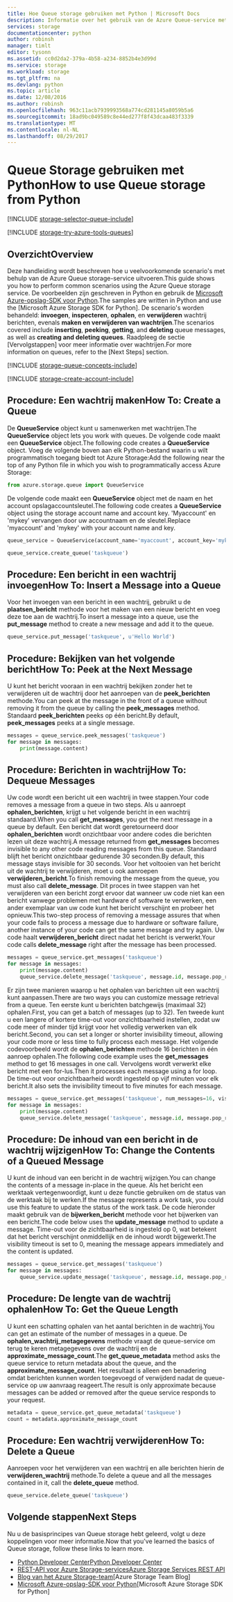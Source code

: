 ```yaml
---
title: Hoe Queue storage gebruiken met Python | Microsoft Docs
description: Informatie over het gebruik van de Azure Queue-service met Python maken en verwijderen van wachtrijen, en invoegen, ophalen en verwijderen van berichten.
services: storage
documentationcenter: python
author: robinsh
manager: timlt
editor: tysonn
ms.assetid: cc0d2da2-379a-4b58-a234-8852b4e3d99d
ms.service: storage
ms.workload: storage
ms.tgt_pltfrm: na
ms.devlang: python
ms.topic: article
ms.date: 12/08/2016
ms.author: robinsh
ms.openlocfilehash: 963c11acb7939993568a774cd281145a8059b5a6
ms.sourcegitcommit: 18ad9bc049589c8e44ed277f8f43dcaa483f3339
ms.translationtype: MT
ms.contentlocale: nl-NL
ms.lasthandoff: 08/29/2017
---
```

# <a name="how-to-use-queue-storage-from-python"></a><span data-ttu-id="263fe-103">Queue Storage gebruiken met Python</span><span class="sxs-lookup"><span data-stu-id="263fe-103">How to use Queue storage from Python</span></span>
[!INCLUDE [storage-selector-queue-include](../../../includes/storage-selector-queue-include.md)]

[!INCLUDE [storage-try-azure-tools-queues](../../../includes/storage-try-azure-tools-queues.md)]

## <a name="overview"></a><span data-ttu-id="263fe-104">Overzicht</span><span class="sxs-lookup"><span data-stu-id="263fe-104">Overview</span></span>
<span data-ttu-id="263fe-105">Deze handleiding wordt beschreven hoe u veelvoorkomende scenario's met behulp van de Azure Queue storage-service uitvoeren.</span><span class="sxs-lookup"><span data-stu-id="263fe-105">This guide shows you how to perform common scenarios using the Azure Queue storage service.</span></span> <span data-ttu-id="263fe-106">De voorbeelden zijn geschreven in Python en gebruik de [Microsoft Azure-opslag-SDK voor Python].</span><span class="sxs-lookup"><span data-stu-id="263fe-106">The samples are written in Python and use the [Microsoft Azure Storage SDK for Python].</span></span> <span data-ttu-id="263fe-107">De scenario's worden behandeld: **invoegen**, **inspecteren**, **ophalen**, en **verwijderen** wachtrij berichten, evenals **maken en verwijderen van wachtrijen**.</span><span class="sxs-lookup"><span data-stu-id="263fe-107">The scenarios covered include **inserting**, **peeking**, **getting**, and **deleting** queue messages, as well as **creating and deleting queues**.</span></span> <span data-ttu-id="263fe-108">Raadpleeg de sectie [Vervolgstappen] voor meer informatie over wachtrijen.</span><span class="sxs-lookup"><span data-stu-id="263fe-108">For more information on queues, refer to the [Next Steps] section.</span></span>

[!INCLUDE [storage-queue-concepts-include](../../../includes/storage-queue-concepts-include.md)]

[!INCLUDE [storage-create-account-include](../../../includes/storage-create-account-include.md)]

## <a name="how-to-create-a-queue"></a><span data-ttu-id="263fe-109">Procedure: Een wachtrij maken</span><span class="sxs-lookup"><span data-stu-id="263fe-109">How To: Create a Queue</span></span>
<span data-ttu-id="263fe-110">De **QueueService** object kunt u samenwerken met wachtrijen.</span><span class="sxs-lookup"><span data-stu-id="263fe-110">The **QueueService** object lets you work with queues.</span></span> <span data-ttu-id="263fe-111">De volgende code maakt een **QueueService** object.</span><span class="sxs-lookup"><span data-stu-id="263fe-111">The following code creates a **QueueService** object.</span></span> <span data-ttu-id="263fe-112">Voeg de volgende boven aan elk Python-bestand waarin u wilt programmatisch toegang biedt tot Azure Storage:</span><span class="sxs-lookup"><span data-stu-id="263fe-112">Add the following near the top of any Python file in which you wish to programmatically access Azure Storage:</span></span>

```python
from azure.storage.queue import QueueService
```

<span data-ttu-id="263fe-113">De volgende code maakt een **QueueService** object met de naam en het account opslagaccountsleutel.</span><span class="sxs-lookup"><span data-stu-id="263fe-113">The following code creates a **QueueService** object using the storage account name and account key.</span></span> <span data-ttu-id="263fe-114">'Myaccount' en 'mykey' vervangen door uw accountnaam en de sleutel.</span><span class="sxs-lookup"><span data-stu-id="263fe-114">Replace 'myaccount' and 'mykey' with your account name and key.</span></span>

```python
queue_service = QueueService(account_name='myaccount', account_key='mykey')

queue_service.create_queue('taskqueue')
```

## <a name="how-to-insert-a-message-into-a-queue"></a><span data-ttu-id="263fe-115">Procedure: Een bericht in een wachtrij invoegen</span><span class="sxs-lookup"><span data-stu-id="263fe-115">How To: Insert a Message into a Queue</span></span>
<span data-ttu-id="263fe-116">Voor het invoegen van een bericht in een wachtrij, gebruikt u de **plaatsen\_bericht** methode voor het maken van een nieuw bericht en voeg deze toe aan de wachtrij.</span><span class="sxs-lookup"><span data-stu-id="263fe-116">To insert a message into a queue, use the **put\_message** method to create a new message and add it to the queue.</span></span>

```python
queue_service.put_message('taskqueue', u'Hello World')
```

## <a name="how-to-peek-at-the-next-message"></a><span data-ttu-id="263fe-117">Procedure: Bekijken van het volgende bericht</span><span class="sxs-lookup"><span data-stu-id="263fe-117">How To: Peek at the Next Message</span></span>
<span data-ttu-id="263fe-118">U kunt het bericht vooraan in een wachtrij bekijken zonder het te verwijderen uit de wachtrij door het aanroepen van de **peek\_berichten** methode.</span><span class="sxs-lookup"><span data-stu-id="263fe-118">You can peek at the message in the front of a queue without removing it from the queue by calling the **peek\_messages** method.</span></span> <span data-ttu-id="263fe-119">Standaard **peek\_berichten** peeks op één bericht.</span><span class="sxs-lookup"><span data-stu-id="263fe-119">By default, **peek\_messages** peeks at a single message.</span></span>

```python
messages = queue_service.peek_messages('taskqueue')
for message in messages:
    print(message.content)
```

## <a name="how-to-dequeue-messages"></a><span data-ttu-id="263fe-120">Procedure: Berichten in wachtrij</span><span class="sxs-lookup"><span data-stu-id="263fe-120">How To: Dequeue Messages</span></span>
<span data-ttu-id="263fe-121">Uw code wordt een bericht uit een wachtrij in twee stappen.</span><span class="sxs-lookup"><span data-stu-id="263fe-121">Your code removes a message from a queue in two steps.</span></span> <span data-ttu-id="263fe-122">Als u aanroept **ophalen\_berichten**, krijgt u het volgende bericht in een wachtrij standaard.</span><span class="sxs-lookup"><span data-stu-id="263fe-122">When you call **get\_messages**, you get the next message in a queue by default.</span></span> <span data-ttu-id="263fe-123">Een bericht dat wordt geretourneerd door **ophalen\_berichten** wordt onzichtbaar voor andere codes die berichten lezen uit deze wachtrij.</span><span class="sxs-lookup"><span data-stu-id="263fe-123">A message returned from **get\_messages** becomes invisible to any other code reading messages from this queue.</span></span> <span data-ttu-id="263fe-124">Standaard blijft het bericht onzichtbaar gedurende 30 seconden.</span><span class="sxs-lookup"><span data-stu-id="263fe-124">By default, this message stays invisible for 30 seconds.</span></span> <span data-ttu-id="263fe-125">Voor het voltooien van het bericht uit de wachtrij te verwijderen, moet u ook aanroepen **verwijderen\_bericht**.</span><span class="sxs-lookup"><span data-stu-id="263fe-125">To finish removing the message from the queue, you must also call **delete\_message**.</span></span> <span data-ttu-id="263fe-126">Dit proces in twee stappen van het verwijderen van een bericht zorgt ervoor dat wanneer uw code niet kan een bericht vanwege problemen met hardware of software te verwerken, een ander exemplaar van uw code kunt het bericht verschijnt en probeer het opnieuw.</span><span class="sxs-lookup"><span data-stu-id="263fe-126">This two-step process of removing a message assures that when your code fails to process a message due to hardware or software failure, another instance of your code can get the same message and try again.</span></span> <span data-ttu-id="263fe-127">Uw code haalt **verwijderen\_bericht** direct nadat het bericht is verwerkt.</span><span class="sxs-lookup"><span data-stu-id="263fe-127">Your code calls **delete\_message** right after the message has been processed.</span></span>

```python
messages = queue_service.get_messages('taskqueue')
for message in messages:
    print(message.content)
    queue_service.delete_message('taskqueue', message.id, message.pop_receipt)
```

<span data-ttu-id="263fe-128">Er zijn twee manieren waarop u het ophalen van berichten uit een wachtrij kunt aanpassen.</span><span class="sxs-lookup"><span data-stu-id="263fe-128">There are two ways you can customize message retrieval from a queue.</span></span>
<span data-ttu-id="263fe-129">Ten eerste kunt u berichten batchgewijs (maximaal 32) ophalen.</span><span class="sxs-lookup"><span data-stu-id="263fe-129">First, you can get a batch of messages (up to 32).</span></span> <span data-ttu-id="263fe-130">Ten tweede kunt u een langere of kortere time-out voor onzichtbaarheid instellen, zodat uw code meer of minder tijd krijgt voor het volledig verwerken van elk bericht.</span><span class="sxs-lookup"><span data-stu-id="263fe-130">Second, you can set a longer or shorter invisibility timeout, allowing your code more or less time to fully process each message.</span></span> <span data-ttu-id="263fe-131">Het volgende codevoorbeeld wordt de **ophalen\_berichten** methode 16 berichten in één aanroep ophalen.</span><span class="sxs-lookup"><span data-stu-id="263fe-131">The following code example uses the **get\_messages** method to get 16 messages in one call.</span></span> <span data-ttu-id="263fe-132">Vervolgens wordt verwerkt elke bericht met een for-lus.</span><span class="sxs-lookup"><span data-stu-id="263fe-132">Then it processes each message using a for loop.</span></span> <span data-ttu-id="263fe-133">De time-out voor onzichtbaarheid wordt ingesteld op vijf minuten voor elk bericht.</span><span class="sxs-lookup"><span data-stu-id="263fe-133">It also sets the invisibility timeout to five minutes for each message.</span></span>

```python
messages = queue_service.get_messages('taskqueue', num_messages=16, visibility_timeout=5*60)
for message in messages:
    print(message.content)
    queue_service.delete_message('taskqueue', message.id, message.pop_receipt)        
```

## <a name="how-to-change-the-contents-of-a-queued-message"></a><span data-ttu-id="263fe-134">Procedure: De inhoud van een bericht in de wachtrij wijzigen</span><span class="sxs-lookup"><span data-stu-id="263fe-134">How To: Change the Contents of a Queued Message</span></span>
<span data-ttu-id="263fe-135">U kunt de inhoud van een bericht in de wachtrij wijzigen.</span><span class="sxs-lookup"><span data-stu-id="263fe-135">You can change the contents of a message in-place in the queue.</span></span> <span data-ttu-id="263fe-136">Als het bericht een werktaak vertegenwoordigt, kunt u deze functie gebruiken om de status van de werktaak bij te werken.</span><span class="sxs-lookup"><span data-stu-id="263fe-136">If the message represents a work task, you could use this feature to update the status of the work task.</span></span> <span data-ttu-id="263fe-137">De code hieronder maakt gebruik van de **bijwerken\_bericht** methode voor het bijwerken van een bericht.</span><span class="sxs-lookup"><span data-stu-id="263fe-137">The code below uses the **update\_message** method to update a message.</span></span> <span data-ttu-id="263fe-138">Time-out voor de zichtbaarheid is ingesteld op 0, wat betekent dat het bericht verschijnt onmiddellijk en de inhoud wordt bijgewerkt.</span><span class="sxs-lookup"><span data-stu-id="263fe-138">The visibility timeout is set to 0, meaning the message appears immediately and the content is updated.</span></span>

```python
messages = queue_service.get_messages('taskqueue')
for message in messages:
    queue_service.update_message('taskqueue', message.id, message.pop_receipt, 0, u'Hello World Again')
```

## <a name="how-to-get-the-queue-length"></a><span data-ttu-id="263fe-139">Procedure: De lengte van de wachtrij ophalen</span><span class="sxs-lookup"><span data-stu-id="263fe-139">How To: Get the Queue Length</span></span>
<span data-ttu-id="263fe-140">U kunt een schatting ophalen van het aantal berichten in de wachtrij.</span><span class="sxs-lookup"><span data-stu-id="263fe-140">You can get an estimate of the number of messages in a queue.</span></span> <span data-ttu-id="263fe-141">De **ophalen\_wachtrij\_metagegevens** methode vraagt de queue-service om terug te keren metagegevens over de wachtrij en de **approximate_message_count**.</span><span class="sxs-lookup"><span data-stu-id="263fe-141">The **get\_queue\_metadata** method asks the queue service to return metadata about the queue, and the **approximate_message_count**.</span></span> <span data-ttu-id="263fe-142">Het resultaat is alleen een benadering omdat berichten kunnen worden toegevoegd of verwijderd nadat de queue-service op uw aanvraag reageert.</span><span class="sxs-lookup"><span data-stu-id="263fe-142">The result is only approximate because messages can be added or removed after the queue service responds to your request.</span></span>

```python
metadata = queue_service.get_queue_metadata('taskqueue')
count = metadata.approximate_message_count
```

## <a name="how-to-delete-a-queue"></a><span data-ttu-id="263fe-143">Procedure: Een wachtrij verwijderen</span><span class="sxs-lookup"><span data-stu-id="263fe-143">How To: Delete a Queue</span></span>
<span data-ttu-id="263fe-144">Aanroepen voor het verwijderen van een wachtrij en alle berichten hierin de **verwijderen\_wachtrij** methode.</span><span class="sxs-lookup"><span data-stu-id="263fe-144">To delete a queue and all the messages contained in it, call the **delete\_queue** method.</span></span>

```python
queue_service.delete_queue('taskqueue')
```

## <a name="next-steps"></a><span data-ttu-id="263fe-145">Volgende stappen</span><span class="sxs-lookup"><span data-stu-id="263fe-145">Next Steps</span></span>
<span data-ttu-id="263fe-146">Nu u de basisprincipes van Queue storage hebt geleerd, volgt u deze koppelingen voor meer informatie.</span><span class="sxs-lookup"><span data-stu-id="263fe-146">Now that you've learned the basics of Queue storage, follow these links to learn more.</span></span>

* [<span data-ttu-id="263fe-147">Python Developer Center</span><span class="sxs-lookup"><span data-stu-id="263fe-147">Python Developer Center</span></span>](/develop/python/)
* [<span data-ttu-id="263fe-148">REST-API voor Azure Storage-services</span><span class="sxs-lookup"><span data-stu-id="263fe-148">Azure Storage Services REST API</span></span>](http://msdn.microsoft.com/library/azure/dd179355)
* <span data-ttu-id="263fe-149">[Blog van het Azure Storage-team]</span><span class="sxs-lookup"><span data-stu-id="263fe-149">[Azure Storage Team Blog]</span></span>
* <span data-ttu-id="263fe-150">[Microsoft Azure-opslag-SDK voor Python]</span><span class="sxs-lookup"><span data-stu-id="263fe-150">[Microsoft Azure Storage SDK for Python]</span></span>

[Blog van het Azure Storage-team]: http://blogs.msdn.com/b/windowsazurestorage/
[Microsoft Azure-opslag-SDK voor Python]: https://github.com/Azure/azure-storage-python